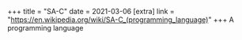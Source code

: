 +++
title = "SA-C"
date = 2021-03-06
[extra]
link = "https://en.wikipedia.org/wiki/SA-C_(programming_language)"
+++
A programming language


